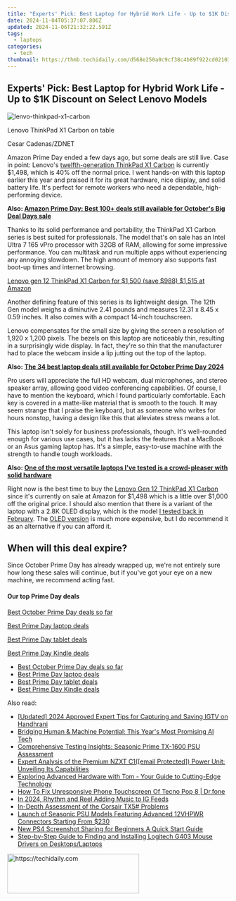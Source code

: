 ```yaml
---
title: "Experts' Pick: Best Laptop for Hybrid Work Life - Up to $1K Discount on Select Lenovo Models | ZDNET"
date: 2024-11-04T05:37:07.806Z
updated: 2024-11-06T21:32:22.591Z
tags:
  - laptops
categories:
  - tech
thumbnail: https://thmb.techidaily.com/d568e250a0c9cf38c4b89f922cd02103ab4f1762aadda7b19c3a1266ed366a54.jpg
---
```


## Experts' Pick: Best Laptop for Hybrid Work Life - Up to $1K Discount on Select Lenovo Models

![lenvo-thinkpad-x1-carbon](https://www.zdnet.com/a/img/resize/5cb870e194723d98f46a8d2744ab9efdb4ca7d66/2024/10/10/9989a607-b41e-41d2-b681-b16a67e04e12/lenovo-x1-carbon-prime-day2.jpg?auto=webp&width=1280)

Lenovo ThinkPad X1 Carbon on table

Cesar Cadenas/ZDNET

Amazon Prime Day ended a few days ago, but some deals are still live. Case in point: Lenovo's [twelfth-generation ThinkPad X1 Carbon](https://buy.geni.us/Proxy.ashx?TSID=368250&GR%5FURL=https%3A%2F%2Fwww.amazon.com%2FLenovo-ThinkPad-Processor-Touchscreen-Performance%2Fdp%2FB0D1D5J1J1%2F%3Ftag%3Dzd-buy-button-20%26ascsubtag%3D%5F%5FCOM%5FCLICK%5FID%5F%5F%7Cab1d1a3b-b771-4742-9f51-fe88a13fed78%7Cdtp&dtb=1) is currently $1,498, which is 40% off the normal price. I went hands-on with this laptop earlier this year and praised it for its great hardware, nice display, and solid battery life. It's perfect for remote workers who need a dependable, high-performing device. 

**Also: [Amazon Prime Day: Best 100+ deals still available for October's Big Deal Days sale](https://www.zdnet.com/article/best-amazon-prime-day-deals-2024-10-10/)**

Thanks to its solid performance and portability, the ThinkPad X1 Carbon series is best suited for professionals. The model that's on sale has an Intel Ultra 7 165 vPro processor with 32GB of RAM, allowing for some impressive performance. You can multitask and run multiple apps without experiencing any annoying slowdown. The high amount of memory also supports fast boot-up times and internet browsing.

[Lenovo gen 12 ThinkPad X1 Carbon for $1,500 (save $988) $1,515 at Amazon](https://buy.geni.us/Proxy.ashx?TSID=368250&GR%5FURL=https%3A%2F%2Fwww.amazon.com%2Fdp%2FB0D1D5J1J1%3FlinkCode%3Dogi%26th%3D1%26psc%3D1%26tag%3Dzd-buy-button-20%26ascsubtag%3D%5F%5FCOM%5FCLICK%5FID%5F%5F%7Cab1d1a3b-b771-4742-9f51-fe88a13fed78%7Cdtp&dtb=1)

Another defining feature of this series is its lightweight design. The 12th Gen model weighs a diminutive 2.41 pounds and measures 12.31 x 8.45 x 0.59 inches. It also comes with a compact 14-inch touchscreen. 

Lenovo compensates for the small size by giving the screen a resolution of 1,920 x 1,200 pixels. The bezels on this laptop are noticeably thin, resulting in a surprisingly wide display. In fact, they're so thin that the manufacturer had to place the webcam inside a lip jutting out the top of the laptop.

**Also: [The 34 best laptop deals still available for October Prime Day 2024](https://www.zdnet.com/article/best-prime-day-laptop-deals-2024-10-10/)**

Pro users will appreciate the full HD webcam, dual microphones, and stereo speaker array, allowing good video conferencing capabilities. Of course, I have to mention the keyboard, which I found particularly comfortable. Each key is covered in a matte-like material that is smooth to the touch. It may seem strange that I praise the keyboard, but as someone who writes for hours nonstop, having a design like this that alleviates stress means a lot. 

This laptop isn't solely for business professionals, though. It's well-rounded enough for various use cases, but it has lacks the features that a MacBook or an Asus gaming laptop has. It's a simple, easy-to-use machine with the strength to handle tough workloads.

**Also: [One of the most versatile laptops I've tested is a crowd-pleaser with solid hardware](https://www.zdnet.com/article/one-of-the-most-versatile-laptops-ive-tested-is-a-crowd-pleaser-with-solid-hardware/)**

Right now is the best time to buy the [Lenovo Gen 12 ThinkPad X1 Carbon](https://buy.geni.us/Proxy.ashx?TSID=368250&GR%5FURL=https%3A%2F%2Fwww.amazon.com%2FLenovo-ThinkPad-Processor-Touchscreen-Performance%2Fdp%2FB0D1D5J1J1%2F%3Ftag%3Dzd-buy-button-20%26ascsubtag%3D%5F%5FCOM%5FCLICK%5FID%5F%5F%7Cab1d1a3b-b771-4742-9f51-fe88a13fed78%7Cdtp&dtb=1) since it's currently on sale at Amazon for $1,498 which is a little over $1,000 off the original price. I should also mention that there is a variant of the laptop with a 2.8K OLED display, which is the model [I tested back in February](https://www.zdnet.com/article/the-thinkpad-i-recommend-for-hybrid-workers-is-not-lenovos-newest-model/). The [OLED version](https://buy.geni.us/Proxy.ashx?TSID=368250&GR%5FURL=https%3A%2F%2Fwww.amazon.com%2FLenovo-ThinkPad-Processor-Touchscreen-Performance%2Fdp%2FB0D5SNKGZ4%2F%3Ftag%3Dzd-buy-button-20%26ascsubtag%3D%5F%5FCOM%5FCLICK%5FID%5F%5F%7Cab1d1a3b-b771-4742-9f51-fe88a13fed78%7Cdtp&dtb=1) is much more expensive, but I do recommend it as an alternative if you can afford it.

## When will this deal expire?

Since October Prime Day has already wrapped up, we're not entirely sure how long these sales will continue, but if you've got your eye on a new machine, we recommend acting fast. 

#### Our top Prime Day deals

[Best October Prime Day deals so far](https://www.zdnet.com/article/best-amazon-prime-day-deals-2024-10-10/ "Best October Prime Day deals so far")

[Best Prime Day laptop deals](https://www.zdnet.com/article/best-prime-day-laptop-deals-2024-10-10/ "Best Prime Day laptop deals")

[Best Prime Day tablet deals](https://www.zdnet.com/article/best-prime-day-tablet-deals-2024-10-10/ "Best Prime Day tablet deals")

[Best Prime Day Kindle deals](https://www.zdnet.com/article/best-prime-day-kindle-deals-10-10-2024/ "Best Prime Day Kindle deals")

* [Best October Prime Day deals so far](https://www.zdnet.com/article/best-amazon-prime-day-deals-2024-10-10/ "Best October Prime Day deals so far")
* [Best Prime Day laptop deals](https://www.zdnet.com/article/best-prime-day-laptop-deals-2024-10-10/ "Best Prime Day laptop deals")
* [Best Prime Day tablet deals](https://www.zdnet.com/article/best-prime-day-tablet-deals-2024-10-10/ "Best Prime Day tablet deals")
* [Best Prime Day Kindle deals](https://www.zdnet.com/article/best-prime-day-kindle-deals-10-10-2024/ "Best Prime Day Kindle deals")

<ins class="adsbygoogle"
     style="display:block"
     data-ad-format="autorelaxed"
     data-ad-client="ca-pub-7571918770474297"
     data-ad-slot="1223367746"></ins>

<ins class="adsbygoogle"
     style="display:block"
     data-ad-client="ca-pub-7571918770474297"
     data-ad-slot="8358498916"
     data-ad-format="auto"
     data-full-width-responsive="true"></ins>

<span class="atpl-alsoreadstyle">Also read:</span>
<div><ul>
<li><a href="https://instagram-video-files.techidaily.com/updated-2024-approved-expert-tips-for-capturing-and-saving-igtv-on-handhrani/"><u>[Updated] 2024 Approved Expert Tips for Capturing and Saving IGTV on Handhrani</u></a></li>
<li><a href="https://tech-savvy.techidaily.com/bridging-human-and-machine-potential-this-years-most-promising-ai-tech/"><u>Bridging Human & Machine Potential: This Year's Most Promising AI Tech</u></a></li>
<li><a href="https://hardware-reviews.techidaily.com/comprehensive-testing-insights-seasonic-prime-tx-1600-psu-assessment/"><u>Comprehensive Testing Insights: Seasonic Prime TX-1600 PSU Assessment</u></a></li>
<li><a href="https://hardware-reviews.techidaily.com/expert-analysis-of-the-premium-nzxt-c1email-protected-power-unit-unveiling-its-capabilities/"><u>Expert Analysis of the Premium NZXT C1([email Protected]) Power Unit: Unveiling Its Capabilities</u></a></li>
<li><a href="https://hardware-reviews.techidaily.com/exploring-advanced-hardware-with-tom-your-guide-to-cutting-edge-technology/"><u>Exploring Advanced Hardware with Tom - Your Guide to Cutting-Edge Technology</u></a></li>
<li><a href="https://fix-guide.techidaily.com/how-to-fix-unresponsive-phone-touchscreen-of-tecno-pop-8-drfone-by-drfone-fix-android-problems-fix-android-problems/"><u>How To Fix Unresponsive Phone Touchscreen Of Tecno Pop 8 | Dr.fone</u></a></li>
<li><a href="https://instagram-video-files.techidaily.com/in-2024-rhythm-and-reel-adding-music-to-ig-feeds/"><u>In 2024, Rhythm and Reel Adding Music to IG Feeds</u></a></li>
<li><a href="https://hardware-reviews.techidaily.com/in-depth-assessment-of-the-corsair-tx5-problems/"><u>In-Depth Assessment of the Corsair TX5# Problems</u></a></li>
<li><a href="https://hardware-reviews.techidaily.com/launch-of-seasonic-psu-models-featuring-advanced-12vhpwr-connectors-starting-from-230/"><u>Launch of Seasonic PSU Models Featuring Advanced 12VHPWR Connectors Starting From $230</u></a></li>
<li><a href="https://smart-video-editing.techidaily.com/new-ps4-screenshot-sharing-for-beginners-a-quick-start-guide/"><u>New PS4 Screenshot Sharing for Beginners A Quick Start Guide</u></a></li>
<li><a href="https://program-issues.techidaily.com/step-by-step-guide-to-finding-and-installing-logitech-g403-mouse-drivers-on-desktopslaptops/"><u>Step-by-Step Guide to Finding and Installing Logitech G403 Mouse Drivers on Desktops/Laptops</u></a></li>
</ul></div>

<!-- affiliate ads begin -->
<a href="https://aligracehair.sjv.io/c/5597632/1948905/19272" target="_top" id="1948905">
  <img src="//a.impactradius-go.com/display-ad/19272-1948905" border="0" alt="https://techidaily.com" width="300" height="90"/>
</a>
<img height="0" width="0" src="https://aligracehair.sjv.io/i/5597632/1948905/19272" style="position:absolute;visibility:hidden;" border="0" />
<!-- affiliate ads end -->

